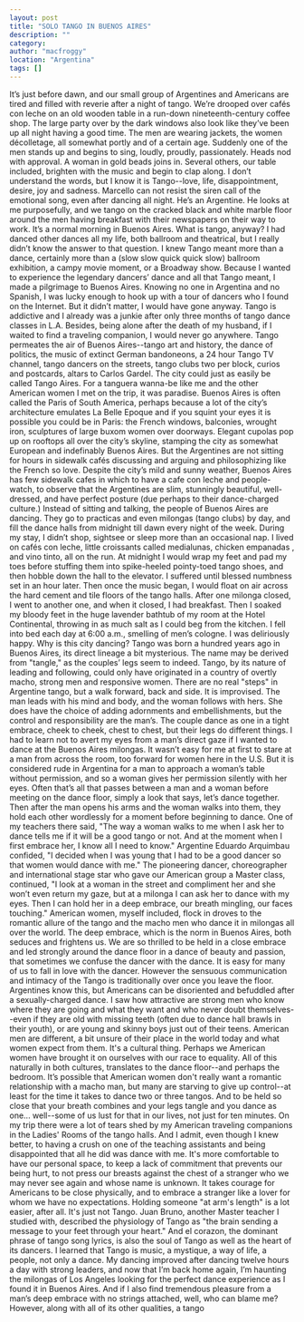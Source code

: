 ```yaml
---
layout: post
title: "SOLO TANGO IN BUENOS AIRES"
description: ""
category:
author: "macfroggy"
location: "Argentina"
tags: []
---
```



It’s just before dawn, and our small group of Argentines 
and Americans are tired and filled with reverie after a 
night of tango. We’re drooped over cafés con leche on an old 
wooden table in a run-down nineteenth-century coffee shop. 
The large party over by the dark windows also look like 
they’ve been up all night having a good time. The men are 
wearing jackets, the women décolletage, all somewhat portly 
and of a certain age. 
	Suddenly one of the men stands up and begins to sing, 
loudly, proudly, passionately. Heads nod with approval. A 
woman in gold beads joins in. 
Several others, our table included, brighten with the music 
and begin to clap along. I don’t understand the words, but I 
know it is Tango--love, life, disappointment, desire, joy 
and sadness.
	Marcello can not resist the siren call of the emotional 
song, even after dancing all night. He’s an Argentine. He 
looks at me purposefully, and we tango on the cracked black 
and white marble floor around the men having breakfast with 
their newspapers on their way to work. 
	It’s a normal morning in Buenos Aires.
	What is tango, anyway? I had danced other dances all my 
life, both ballroom and theatrical, but I really didn’t know 
the answer to that question. I knew Tango meant more than a 
dance, certainly more than a (slow slow quick quick slow) 
ballroom exhibition, a campy movie moment, or a Broadway 
show. Because I wanted to experience the legendary dancers’ 
dance and all that Tango meant, I made a pilgrimage to 
Buenos Aires. 
	Knowing no one in Argentina and no Spanish, I was lucky 
enough to hook up with a tour of dancers who I found on the 
Internet. But it didn’t matter, I would have gone anyway. 
Tango is addictive and I already was a junkie after only 
three months of tango dance classes in L.A. Besides, being 
alone after the death of my husband, if I waited to find a 
traveling companion, I would never go anywhere.
	Tango permeates the air of Buenos Aires--tango art and 
history, the dance of politics, the music of extinct German 
bandoneons, a 24 hour Tango TV channel, tango dancers on the 
streets, tango clubs two per block, curios and postcards, 
altars to Carlos Gardel. The city could just as easily be 
called Tango Aires. For a tanguera wanna-be like me and the 
other American women I met on the trip, it was paradise.
	Buenos Aires is often called the Paris of South America, 
perhaps because a lot of the city’s architecture emulates La 
Belle Epoque and if you squint your eyes it is possible you 
could be in Paris: the French windows, balconies, wrought 
iron, sculptures of large buxom women over doorways. Elegant 
cupolas pop up on rooftops all over the city’s skyline, 
stamping the city as somewhat European and indefinably 
Buenos Aires.
	But the Argentines are not sitting for hours in sidewalk 
cafés discussing and arguing and philosophizing like the 
French so love. Despite the city’s mild and sunny weather, 
Buenos Aires has few sidewalk cafes in which to have a cafe 
con leche and people-watch, to observe that the Argentines 
are slim, stunningly beautiful, well-dressed, and have 
perfect posture (due perhaps to their dance-charged 
culture.)
	Instead of sitting and talking, the people of Buenos Aires 
are dancing. They go to practicas and even milongas (tango 
clubs) by day, and fill the dance halls from midnight till 
dawn every night of the week.
	During my stay, I didn’t shop, sightsee or sleep more than 
an occasional nap. I lived on cafés con leche, little 
croissants called medialunas, chicken empanadas , and vino 
tinto, all on the run. At midnight I would wrap my feet and 
pad my toes before stuffing them into spike-heeled 
pointy-toed tango shoes, and then hobble down the hall to 
the elevator. I suffered until blessed numbness set in an 
hour later. Then once the music began, I would float on air 
across the hard cement and tile floors of the tango halls. 
After one milonga closed, I went to another one, and when it 
closed, I had breakfast. Then I soaked my bloody feet in the 
huge lavender bathtub of my room at the Hotel Continental, 
throwing in as much salt as I could beg from the kitchen. I 
fell into bed each day at 6:00 a.m., smelling of men’s 
cologne. I was deliriously happy.
	Why is this city dancing? Tango was born a hundred years 
ago in Buenos Aires, its direct lineage a bit mysterious. 
The name may be derived from "tangle,"  as the couples’ legs 
seem to indeed. Tango, by its nature of leading and 
following, could only have originated in a country of 
overtly macho, strong men and responsive women. 
	There are no real "steps" in Argentine tango, but a walk 
forward, back and side. It is improvised. The man leads with 
his mind and body, and the woman follows with hers. She does 
have the choice of adding adornments and embellishments, but 
the control and responsibility are the man’s. The couple 
dance as one in a tight embrace, cheek to cheek, chest to 
chest, but their legs do different things.
	I had to learn not to avert my eyes from a man’s direct 
gaze if I wanted to dance at the Buenos Aires milongas. It 
wasn’t easy for me at first to stare at a man from across 
the room, too forward for women here in the U.S. But it is 
considered rude in Argentina for a man to approach a woman’s 
table without permission, and so a woman gives her 
permission silently with her eyes. Often that’s all that 
passes between a man and a woman before meeting on the dance 
floor, simply a look that says, let’s dance together. 
	Then after the man opens his arms and the woman walks into 
them, they hold each other wordlessly for a moment before 
beginning to dance. One of my teachers there said, "The way 
a woman walks to me when I ask her to dance tells me if it 
will be a good tango or not. And at the moment when I first 
embrace her, I know all I need to know."
	 Argentine Eduardo Arquimbau confided, "I decided when I 
was young that I had to be a good dancer so that women would 
dance with me." The pioneering dancer, choreographer and 
international stage star who gave our American group a 
Master class, continued, "I look at a woman in the street 
and compliment her and she won’t even return my gaze, but at 
a milonga I can ask her to dance with my eyes. Then I can 
hold her in a deep embrace, our breath mingling, our faces 
touching."
	American women, myself included, flock in droves to the 
romantic allure of the tango and the macho men who dance it 
in milongas all over the world. The deep embrace, which is 
the norm in Buenos Aires, both seduces and frightens us.
	We are so thrilled to be held in a close embrace and led 
strongly around the dance floor in a dance of beauty and 
passion, that sometimes we confuse the dancer with the 
dance. It is easy for many of us to fall in love with the 
dancer. However the sensuous communication and intimacy of 
the Tango is traditionally over once you leave the floor. 
Argentines know this, but Americans can be disoriented and 
befuddled after a sexually-charged dance. 
	 I saw how attractive are strong men who know where they 
are going and what they want and who never doubt 
themselves--even if they are old with missing teeth (often 
due to dance hall brawls in their youth), or are young and 
skinny boys just out of their teens.
	American men are different, a bit unsure of their place in 
the world today and what women expect from them. It's a 
cultural thing. Perhaps we American women have brought it on 
ourselves with our race to equality.
	All of this naturally in both cultures, translates to the 
dance floor--and perhaps the bedroom. 
	It’s possible that American women don't really want a 
romantic relationship with a macho man, but many are 
starving to give up control--at least for the time it takes 
to dance two or three tangos. And to be held so close that 
your breath combines and your legs tangle and you dance as 
one... well--some of us lust for that in our lives, not just 
for ten minutes. On my trip there were a lot of tears shed 
by my American traveling companions in the Ladies' Rooms of 
the tango halls. And I admit, even though I knew better, to 
having a crush on one of the teaching assistants and being 
disappointed that all he did was dance with me.
	It's more comfortable to have our personal space, to keep a 
lack of commitment that prevents our being hurt, to not 
press our breasts against the chest of a stranger who we may 
never see again and whose name is unknown.
	It takes courage for Americans to be close physically, and 
to embrace a stranger like a lover for whom we have no 
expectations.
	Holding someone "at arm's length" is a lot easier, after 
all. 
	It's just not Tango.
	Juan Bruno, another Master teacher I studied with, 
described the physiology of Tango as "the brain sending a 
message to your feet through your heart." And el corazon, 
the dominant phrase of tango song lyrics, is also the soul 
of Tango as well as the heart of its dancers.
	I learned that Tango is music, a mystique, a way of life, a 
people, not only a dance. My dancing improved after dancing 
twelve hours a day with strong leaders, and now that I’m 
back home again, I’m haunting the milongas of Los Angeles 
looking for the perfect dance experience as I found it in 
Buenos Aires. And if I also find tremendous pleasure from a 
man’s deep embrace with no strings attached, well, who can 
blame me?
	However, along with all of its other qualities, a tango



